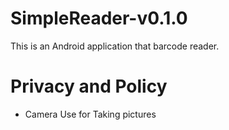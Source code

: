 # SimpleReader-v0.1.0
This is an Android application that barcode reader.

# Privacy and Policy
- Camera
Use for Taking pictures
